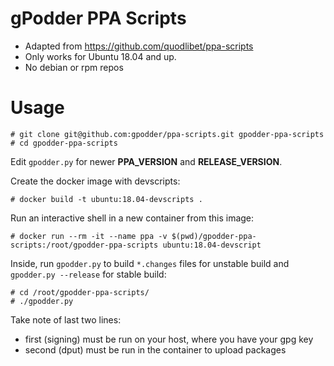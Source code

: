 gPodder PPA Scripts
======================

* Adapted from https://github.com/quodlibet/ppa-scripts
* Only works for Ubuntu 18.04 and up.
* No debian or rpm repos


# Usage

	# git clone git@github.com:gpodder/ppa-scripts.git gpodder-ppa-scripts
	# cd gpodder-ppa-scripts

Edit `gpodder.py` for newer **PPA_VERSION** and **RELEASE_VERSION**.

Create the docker image with devscripts:

	# docker build -t ubuntu:18.04-devscripts .

Run an interactive shell in a new container from this image:

	# docker run --rm -it --name ppa -v $(pwd)/gpodder-ppa-scripts:/root/gpodder-ppa-scripts ubuntu:18.04-devscript

Inside, run `gpodder.py` to build `*.changes` files for unstable build and `gpodder.py --release` for stable build:

	# cd /root/gpodder-ppa-scripts/
	# ./gpodder.py

Take note of last two lines:
 - first (signing) must be run on your host, where you have your gpg key
 - second (dput) must be run in the container to upload packages
